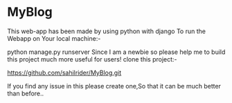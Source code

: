 # MyBlog

This web-app has been made by using python with django To run the Webapp on Your local machine:-

python manage.py runserver
Since I am a newbie so please help me to build this project much more useful for users! clone this project:-

https://github.com/sahilrider/MyBlog.git

If you find any issue in this please create one,So that it can be much better than before..
